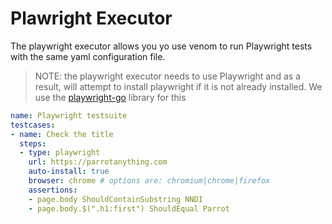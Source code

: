 # Plawright Executor

The playwright executor allows you yo use venom to run Playwright tests
with the same yaml configuration file.

> NOTE: the playwright executor needs to use Playwright and as a result, will
> attempt to install playwright if it is not already installed.
> We use the [playwright-go](https://github.com/playwright-community/playwright-go) library for this

```yaml
name: Playwright testsuite
testcases:
- name: Check the title
  steps:
  - type: playwright
    url: https://parrotanything.com
    auto-install: true
    browser: chrome # options are: chromium|chrome|firefox
    assertions:
    - page.body ShouldContainSubstring NNDI
    - page.body.$(".h1:first") ShouldEqual Parrot

```
